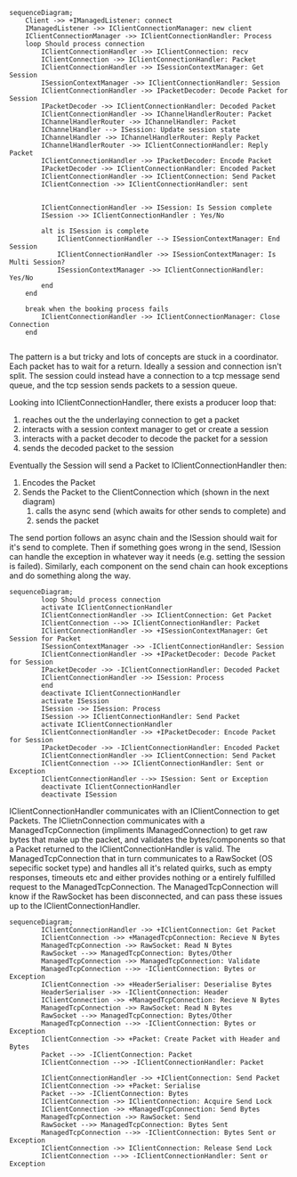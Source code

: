 ```mermaid
sequenceDiagram;
    Client ->> +IManagedListener: connect
    IManagedListener ->> IClientConnectionManager: new client
    IClientConnectionManager ->> IClientConnectionHandler: Process
    loop Should process connection
        IClientConnectionHandler ->> IClientConnection: recv
        IClientConnection ->> IClientConnectionHandler: Packet
        IClientConnectionHandler ->> ISessionContextManager: Get Session
        ISessionContextManager ->> IClientConnectionHandler: Session
        IClientConnectionHandler ->> IPacketDecoder: Decode Packet for Session
        IPacketDecoder ->> IClientConnectionHandler: Decoded Packet
        IClientConnectionHandler ->> IChannelHandlerRouter: Packet
        IChannelHandlerRouter ->> IChannelHandler: Packet
        IChannelHandler --> ISession: Update session state
        IChannelHandler ->> IChannelHandlerRouter: Reply Packet
        IChannelHandlerRouter ->> IClientConnectionHandler: Reply Packet
        IClientConnectionHandler ->> IPacketDecoder: Encode Packet
        IPacketDecoder ->> IClientConnectionHandler: Encoded Packet
        IClientConnectionHandler ->> IClientConnection: Send Packet
        IClientConnection ->> IClientConnectionHandler: sent


        IClientConnectionHandler ->> ISession: Is Session complete
        ISession ->> IClientConnectionHandler : Yes/No

        alt is ISession is complete
            IClientConnectionHandler --> ISessionContextManager: End Session
            IClientConnectionHandler ->> ISessionContextManager: Is Multi Session?
            ISessionContextManager ->> IClientConnectionHandler: Yes/No
        end
    end

    break when the booking process fails
        IClientConnectionHandler ->> IClientConnectionManager: Close Connection
    end


```

The pattern is a but tricky and lots of concepts are stuck in a coordinator. Each packet has to wait for a return. Ideally a session and connection isn't split. The session could instead have a connection to a tcp message send queue, and the tcp session sends packets to a session queue.


Looking into IClientConnectionHandler, there exists a producer loop that:

1. reaches out the the underlaying connection to get a packet
2. interacts with a session context manager to get or create a session
3. interacts with a packet decoder to decode the packet for a session
4. sends the decoded packet to the session

Eventually the Session will send a Packet to IClientConnectionHandler then:
1. Encodes the Packet
2. Sends the Packet to the ClientConnection which (shown in the next diagram)
   1. calls the async send (which awaits for other sends to complete) and
   2. sends the packet

The send portion follows an async chain and the ISession should wait for it's send to complete. Then if something goes wrong in the send, ISession can handle the exception in whatever way it needs (e.g. setting the session is failed). Similarly, each component on the send chain can hook exceptions and do something along the way.

```mermaid
sequenceDiagram;
        loop Should process connection
        activate IClientConnectionHandler
        IClientConnectionHandler ->> IClientConnection: Get Packet
        IClientConnection -->> IClientConnectionHandler: Packet
        IClientConnectionHandler ->> +ISessionContextManager: Get Session for Packet
        ISessionContextManager ->> -IClientConnectionHandler: Session
        IClientConnectionHandler ->> +IPacketDecoder: Decode Packet for Session
        IPacketDecoder ->> -IClientConnectionHandler: Decoded Packet
        IClientConnectionHandler ->> ISession: Process
        end
        deactivate IClientConnectionHandler
        activate ISession
        ISession ->> ISession: Process
        ISession ->> IClientConnectionHandler: Send Packet
        activate IClientConnectionHandler
        IClientConnectionHandler ->> +IPacketDecoder: Encode Packet for Session
        IPacketDecoder ->> -IClientConnectionHandler: Encoded Packet
        IClientConnectionHandler ->> IClientConnection: Send Packet
        IClientConnection -->> IClientConnectionHandler: Sent or Exception
        IClientConnectionHandler -->> ISession: Sent or Exception
        deactivate IClientConnectionHandler
        deactivate ISession

```

IClientConnectionHandler communicates with an IClientConnection to get Packets. The IClietnConnection communicates with a ManagedTcpConnection (impliments IManagedConnection) to get raw bytes that make up the packet, and validates the bytes/components so that a Packet returned to the IClientConnectionHandler is valid. The ManagedTcpConnection that in turn communicates to a RawSocket (OS sepecific socket type) and handles all it's related quirks, such as empty responses, timeouts etc and either provides nothing or a entirely fulfilled request to the ManagedTcpConnection. The ManagedTcpConnection will know if the RawSocket has been disconnected, and can pass these issues up to the IClientConnectionHandler.

```mermaid
sequenceDiagram;
        IClientConnectionHandler ->> +IClientConnection: Get Packet
        IClientConnection ->> +ManagedTcpConnection: Recieve N Bytes
        ManagedTcpConnection ->> RawSocket: Read N Bytes
        RawSocket -->> ManagedTcpConnection: Bytes/Other
        ManagedTcpConnection ->> ManagedTcpConnection: Validate
        ManagedTcpConnection -->> -IClientConnection: Bytes or Exception
        IClientConnection ->> +HeaderSerialiser: Deserialise Bytes
        HeaderSerialiser ->> -IClientConnection: Header
        IClientConnection ->> +ManagedTcpConnection: Recieve N Bytes
        ManagedTcpConnection ->> RawSocket: Read N Bytes
        RawSocket -->> ManagedTcpConnection: Bytes/Other
        ManagedTcpConnection -->> -IClientConnection: Bytes or Exception
        IClientConnection ->> +Packet: Create Packet with Header and Bytes
        Packet -->> -IClientConnection: Packet
        IClientConnection -->> -IClientConnectionHandler: Packet

        IClientConnectionHandler ->> +IClientConnection: Send Packet
        IClientConnection ->> +Packet: Serialise
        Packet -->> -IClientConnection: Bytes
        IClientConnection ->> IClientConnection: Acquire Send Lock
        IClientConnection ->> +ManagedTcpConnection: Send Bytes
        ManagedTcpConnection ->> RawSocket: Send
        RawSocket -->> ManagedTcpConnection: Bytes Sent
        ManagedTcpConnection -->> -IClientConnection: Bytes Sent or Exception
        IClientConnection ->> IClientConnection: Release Send Lock
        IClientConnection -->> -IClientConnectionHandler: Sent or Exception
```
